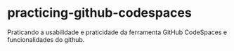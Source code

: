 # practicing-github-codespaces
Praticando a usabilidade e praticidade da ferramenta GitHub CodeSpaces e funcionalidades do github.
